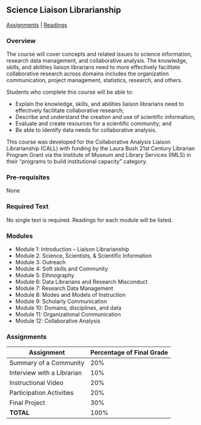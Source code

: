 ## Science Liaison Librarianship

[Assignments]() | [Readings]() 

### Overview

The course will cover concepts and related issues to science information, research data management, and collaborative analysis. The knowledge, skills, and abilities liaison librarians need to more effectively facilitate collaborative research across domains includes the organization communication, project management, statistics, research, and others.

Students who complete this course will be able to:
- Explain the knowledge, skills, and abilities liaison librarians need to effectively facilitate collaborative research;
- Describe and understand the creation and use of scientific information;
- Evaluate and create resources for a scientific community; and
- Be able to identify data needs for collaborative analysis.

This course was developed for the Collaborative Analysis Liaison Librarianship (CALL) with funding by the Laura Bush 21st Century Librarian Program Grant via the Institute of Museum and Library Services (IMLS) in their “programs to build institutional capacity” category.

### Pre-requisites
None

### Required Text
No single text is required. Readings for each module will be listed.

### Modules

- Module 1: Introduction – Liaison Librarianship
- Module 2: Science, Scientists, & Scientific Information
- Module 3: Outreach
- Module 4: Soft skills and Community
- Module 5: Ethnography
- Module 6: Data Librarians and Research Misconduct
- Module 7: Research Data Management
- Module 8: Modes and Models of Instruction
- Module 9: Scholarly Communication
- Module 10: Domains, disciplines, and data
- Module 11: Organizational Communication
- Module 12: Collaborative Analysis

### Assignments

| Assignment | Percentage of Final Grade |
| --- | --- |
| Summary of a Community | 20% |
| Interview with a Librarian | 10% |
| Instructional Video | 20% |
| Participation Activities | 20% |
| Final Project | 30% |
| **TOTAL** | 100% |

